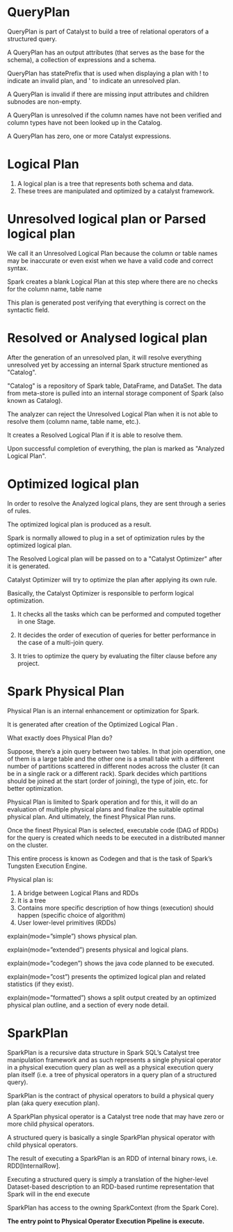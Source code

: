 # QueryPlan
QueryPlan is part of Catalyst to build a tree of relational operators of a structured query.

A QueryPlan has an output attributes (that serves as the base for the schema), a collection of expressions and a schema.

QueryPlan has statePrefix that is used when displaying a plan with ! to indicate an invalid plan, and ' to indicate an unresolved plan.

A QueryPlan is invalid if there are missing input attributes and children subnodes are non-empty.

A QueryPlan is unresolved if the column names have not been verified and column types have not been looked up in the Catalog.

A QueryPlan has zero, one or more Catalyst expressions.

# Logical Plan

1. A logical plan is a tree that represents both schema and data. 
2. These trees are manipulated and optimized by a catalyst framework.

# Unresolved logical plan or Parsed logical plan

We call it an Unresolved Logical Plan because the column or table names may be inaccurate or 
even exist when we have a valid code and correct syntax.

Spark creates a blank Logical Plan at this step where there are no checks for the column name, table name

This plan is generated post verifying that everything is correct on the syntactic field.


# Resolved or Analysed logical plan

After the generation of an unresolved plan, it will resolve everything unresolved yet by 
accessing an internal Spark structure mentioned as "Catalog".

"Catalog" is a repository of Spark table, DataFrame, and DataSet.
The data from meta-store is pulled into an internal storage component of Spark (also known as Catalog).

The analyzer can reject the Unresolved Logical Plan when it is not able to resolve them (column name, table name, etc.). 

It creates a Resolved Logical Plan if it is able to resolve them.

Upon successful completion of everything, the plan is marked as "Analyzed Logical Plan".


# Optimized logical plan

In order to resolve the Analyzed logical plans, they are sent through a series of rules. 

The optimized logical plan is produced as a result. 

Spark is normally allowed to plug in a set of optimization rules by the optimized logical plan.

The Resolved Logical plan will be passed on to a "Catalyst Optimizer" after it is generated. 

Catalyst Optimizer will try to optimize the plan after applying its own rule. 

Basically, the Catalyst Optimizer is responsible to perform logical optimization.

1) It checks all the tasks which can be performed and computed together in one Stage.

2) It decides the order of execution of queries for better performance in the case of a multi-join query.

3) It tries to optimize the query by evaluating the filter clause before any project.


# Spark Physical Plan

Physical Plan is an internal enhancement or optimization for Spark.

It is generated after creation of the Optimized Logical Plan .

What exactly does Physical Plan do?

Suppose, there’s a join query between two tables. In that join operation, one of them is a large table and the other one is a small table with a different number of partitions scattered in different nodes across the cluster (it can be in a single rack or a different rack). Spark decides which partitions should be joined at the start (order of joining), the type of join, etc. for better optimization.

Physical Plan is limited to Spark operation and for this, it will do an evaluation of multiple physical plans and finalize the suitable optimal physical plan. And ultimately, the finest Physical Plan runs.

Once the finest Physical Plan is selected, executable code (DAG of RDDs) for the query is created which needs to be executed in a distributed manner on the cluster.

This entire process is known as Codegen and that is the task of Spark’s Tungsten Execution Engine.

Physical plan is:

1. A bridge between Logical Plans and RDDs 
2. It is a tree 
3. Contains more specific description of how things (execution) should happen (specific choice of algorithm)
4. User lower-level primitives (RDDs)



explain(mode=”simple”) shows physical plan.

explain(mode=”extended”) presents physical and logical plans.

explain(mode=”codegen”) shows the java code planned to be executed.

explain(mode=”cost”) presents the optimized logical plan and related statistics (if they exist).

explain(mode=”formatted”) shows a split output created by an optimized physical plan outline, and a section of every node detail.


# SparkPlan

SparkPlan is a recursive data structure in Spark SQL’s Catalyst tree manipulation framework and as such represents a single physical operator in a physical execution query plan as well as a physical execution query plan itself (i.e. a tree of physical operators in a query plan of a structured query).

SparkPlan is the contract of physical operators to build a physical query plan (aka query execution plan).

A SparkPlan physical operator is a Catalyst tree node that may have zero or more child physical operators.

A structured query is basically a single SparkPlan physical operator with child physical operators.

The result of executing a SparkPlan is an RDD of internal binary rows, i.e. RDD[InternalRow].

Executing a structured query is simply a translation of the higher-level Dataset-based description to an RDD-based runtime representation that Spark will in the end execute

SparkPlan has access to the owning SparkContext (from the Spark Core).

**The entry point to Physical Operator Execution Pipeline is execute.**



